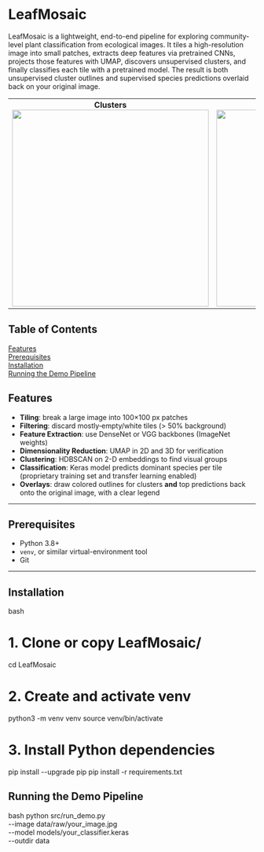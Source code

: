 # LeafMosaic

LeafMosaic is a lightweight, end-to-end pipeline for exploring community‐level plant classification from ecological images. It tiles a high-resolution image into small patches, extracts deep features via pretrained CNNs, projects those features with UMAP, discovers unsupervised clusters, and finally classifies each tile with a pretrained model.  The result is both unsupervised cluster outlines and supervised species predictions overlaid back on your original image.

<table>
  <tr>
    <td align="center">
      <strong>Clusters</strong><br>
      <img src="data/raw/20230627_bucket34.jpeg" width="400"/>
    </td>
    <td align="center">
      <strong>Clusters</strong><br>
      <img src="data/embeddings/cluster_outline.png" width="400"/>
    </td>
    <td align="center">
      <strong>Predictions</strong><br>
      <img src="data/embeddings/prediction_overlay.png" width="400"/>
    </td>
  </tr>
</table>


## Table of Contents

[Features](#features)  
[Prerequisites](#prerequisites)  
[Installation](#installation)  
[Running the Demo Pipeline](#running-the-demo-pipeline)  



## Features

- **Tiling**: break a large image into 100×100 px patches  
- **Filtering**: discard mostly‐empty/white tiles (> 50% background)  
- **Feature Extraction**: use DenseNet or VGG backbones (ImageNet weights)  
- **Dimensionality Reduction**: UMAP in 2D and 3D for verification  
- **Clustering**: HDBSCAN on 2-D embeddings to find visual groups  
- **Classification**: Keras model predicts dominant species per tile (proprietary training set and transfer learning enabled)
- **Overlays**: draw colored outlines for clusters **and** top predictions back onto the original image, with a clear legend  

---

## Prerequisites

- Python 3.8+  
- `venv`, or similar virtual-environment tool  
- Git  

---

## Installation

bash
# 1. Clone or copy LeafMosaic/
cd LeafMosaic

# 2. Create and activate venv
python3 -m venv venv
source venv/bin/activate

# 3. Install Python dependencies
pip install --upgrade pip
pip install -r requirements.txt

## Running the Demo Pipeline

bash
python src/run_demo.py \
  --image data/raw/your_image.jpg \
  --model models/your_classifier.keras \
  --outdir data
